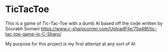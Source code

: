 # TicTacToe
 
 This is a game of Tic-Tac-Toe with a dumb AI 
 based off the code written by Sourabh Somani
 https://www.c-sharpcorner.com/UploadFile/75a48f/tic-tac-toe-game-in-C-Sharp/
 
 My purpose for this project is my first attempt at any sort of AI
